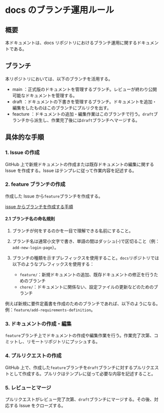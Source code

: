 # docs のブランチ運用ルール

## 概要

本ドキュメントは、docs リポジトリにおけるブランチ運用に関するドキュメントである。

## ブランチ

本リポジトリにおいては、以下のブランチを活用する。

- main
  ：正式版のドキュメントを管理するブランチ。レビューが終わり公開可能なドキュメントを管理する。
- draft
  ：ドキュメントの下書きを管理するブランチ。ドキュメントを追加・編集をしたものはこのブランチにプルリクを出す。
- feacture
  ：ドキュメントの追加・編集作業はこのブランチで行う。`draft`ブランチから派生し、作業完了後には`draft`ブランチへマージする。

## 具体的な手順

### 1. Issue の作成

GitHub 上で新規ドキュメントの作成または既存ドキュメントの編集に関する Issue を作成する。Issue はテンプレに従って作業内容を記述する。

### 2. feature ブランチの作成

作成した Issue から`feature`ブランチを作成する。<br>

[issue からブランチを作成する手順](https://developer.mamezou-tech.com/blogs/2022/03/28/github-create-branch-from-issue/)

#### 2.1 ブランチ名の命名規則

1. ブランチが何をするのかを一目で理解できる名前にすること。

2. ブランチ名は通常小文字で書き、単語の間はダッシュ(-)で区切ること（例：`add-new-login-page`）。

3. ブランチの種類を示すプレフィックスを使用すること。`docs`リポジトリでは以下のようなプレフィックスを使用する：
   - `feature/`：新規ドキュメントの追加、既存ドキュメントの修正を行うためのブランチ
   - `chore/`：ドキュメントに関係ない、設定ファイルの更新などのためのブランチ

例えば新規に要件定義書を作成のためのブランチであれば、以下のようになる。<br>
例：`feature/add-requirements-definition`。


### 3. ドキュメントの作成・編集

`feature`ブランチ上でドキュメントの作成や編集作業を行う。作業完了次第、コミットし、リモートリポジトリにプッシュする。

### 4. プルリクエストの作成

GitHub 上で、作成した`feature`ブランチを`draft`ブランチに対するプルリクエストとして作成する。プルリクはテンプレに従って必要な内容を記述すること。

### 5. レビューとマージ

プルリクエストがレビュー完了次第、`draft`ブランチにマージする。その後、対応する Issue をクローズする。
